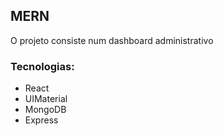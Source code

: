 ## MERN

O projeto consiste num dashboard administrativo

### Tecnologias:
- React
- UIMaterial
- MongoDB
- Express
